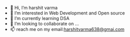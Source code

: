 - 👋 Hi, I’m harshit varma
- 👀 I’m interested in Web Development and Open source 
- 🌱 I’m currently learning DSA
- 💞️ I’m looking to collaborate on ...
- 📫 reach me on my email:harshitvarma638@gmai.com

<!---
harshitvarma638/harshitvarma638 is a ✨ special ✨ repository because its `README.md` (this file) appears on your GitHub profile.
You can click the Preview link to take a look at your changes.
--->
